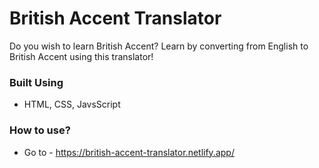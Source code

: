 # British Accent Translator

Do you wish to learn British Accent? Learn by converting from English to British Accent using this translator! 

### Built Using
* HTML, CSS, JavsScript

### How to use?

* Go to - https://british-accent-translator.netlify.app/

